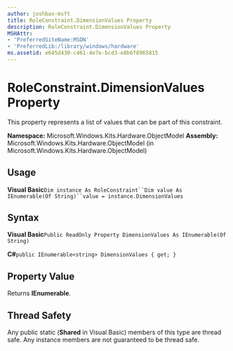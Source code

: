 ```yaml
---
author: joshbax-msft
title: RoleConstraint.DimensionValues Property
description: RoleConstraint.DimensionValues Property
MSHAttr:
- 'PreferredSiteName:MSDN'
- 'PreferredLib:/library/windows/hardware'
ms.assetid: e645d430-c461-4e7e-bcd3-e8b6f8965815
---
```


# RoleConstraint.DimensionValues Property


This property represents a list of values that can be part of this constraint.

**Namespace:** Microsoft.Windows.Kits.Hardware.ObjectModel **Assembly:** Microsoft.Windows.Kits.Hardware.ObjectModel (in Microsoft.Windows.Kits.Hardware.ObjectModel)

## Usage


**Visual Basic**`Dim instance As RoleConstraint``Dim value As IEnumerable(Of String)``value = instance.DimensionValues`

## Syntax


**Visual Basic**`Public ReadOnly Property DimensionValues As IEnumerable(Of String)`

**C#**`public IEnumerable<string> DimensionValues { get; }`

## Property Value


Returns **IEnumerable**.

## Thread Safety


Any public static (**Shared** in Visual Basic) members of this type are thread safe. Any instance members are not guaranteed to be thread safe.

 

 






